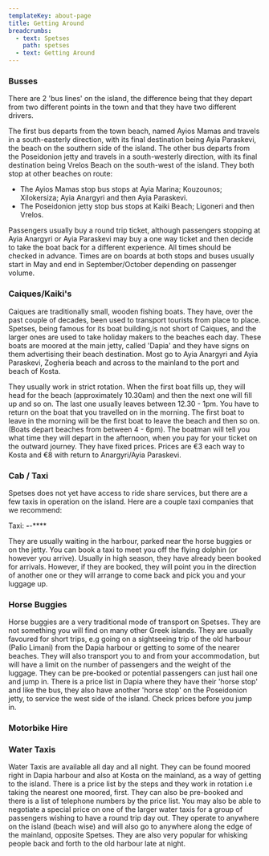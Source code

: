 ```yaml
---
templateKey: about-page
title: Getting Around
breadcrumbs:
  - text: Spetses
    path: spetses
  - text: Getting Around
---
```


### Busses

There are 2 'bus lines' on the island, the difference being that they depart from two different points in the town and that they have two different drivers. 

The first bus departs from the town beach, named Ayios Mamas and travels in a south-easterly direction, with its final destination being Ayia Paraskevi, the beach on the southern side of the island. 
The other bus departs from the Poseidonion jetty and travels in a south-westerly direction, with its final destination being Vrelos Beach on the south-west of the island. 
They both stop at other beaches on route: 
- The Ayios Mamas stop bus stops at Ayia Marina; Kouzounos; Xilokersiza; Ayia Anargyri and then Ayia Paraskevi. 
- The Poseidonion jetty stop bus stops at Kaiki Beach; Ligoneri and then Vrelos. 

Passengers usually buy a round trip ticket, although passengers stopping at Ayia Anargyri or Ayia Paraskevi may buy a one way ticket and then decide to take the boat back for a different experience. 
All times should be checked in advance. 
Times are on boards at both stops and buses usually start in May and end in September/October depending on passenger volume.



### Caiques/Kaiki's

Caiques are traditionally small, wooden fishing boats. They have, over the past couple of decades, been used to transport tourists from place to place. Spetses, being famous for its boat building,is not short of Caiques, and the larger ones are used to take holiday makers to the beaches each day. These boats are moored at the main jetty, called 'Dapia' and they have signs on them advertising their beach destination. Most go to Ayia Anargyri and Ayia Paraskevi, Zogheria beach and across to the mainland to the port and beach of Kosta.

They usually work in strict rotation. When the first boat fills up, they will head for the beach (approximately 10.30am) and then the next one will fill up and so on. The last one usually leaves between 12.30 - 1pm. You have to return on the boat that you travelled on in the morning. The first boat to leave in the morning will be the first boat to leave the beach and then so on. (Boats depart beaches from between 4 - 6pm). The boatman will tell you what time they will depart in the afternoon, when you pay for your ticket on the outward journey. They have fixed prices. Prices are €3 each way to Kosta and €8 with return to Anargyri/Ayia Paraskevi.

### Cab / Taxi

Spetses does not yet have access to ride share services, but there are a few taxis in operation on the island. Here are a couple taxi companies that we recommend:

Taxi: 	***-***-****

They are usually waiting in the harbour, parked near the horse buggies or on the jetty. You can book a taxi to meet you off the flying dolphin (or however you arrive). Usually in high season, they have already been booked for arrivals. However, if they are booked, they will point you in the direction of another one or they will arrange to come back and pick you and your luggage up.


### Horse Buggies

Horse buggies are a very traditional mode of transport on Spetses. They are not something you will find on many other Greek islands. They are usually favoured for short trips, e.g going on a sightseeing trip of the old harbour (Palio Limani) from the Dapia harbour or getting to some of the nearer beaches.
They will also transport you to and from your accommodation, but will have a limit on the number of passengers and the weight of the luggage.
They can be pre-booked or potential passengers can just hail one and jump in. There is a price list in Dapia where they have their 'horse stop' and like the bus, they also have another 'horse stop' on the Poseidonion jetty, to service the west side of the island.
Check prices before you jump in.

### Motorbike Hire



### Water Taxis

Water Taxis are available all day and all night. They can be found moored right in Dapia harbour and also at Kosta on the mainland, as a way of getting to the island. There is a price list by the steps and they work in rotation i.e taking the nearest one moored, first. They can also be pre-booked and there is a list of telephone numbers by the price list. You may also be able to negotiate a special price on one of the larger water taxis for a group of passengers wishing to have a round trip day out. They operate to anywhere on the island (beach wise) and will also go to anywhere along the edge of the mainland, opposite Spetses. They are also very popular for whisking people back and forth to the old harbour late at night.